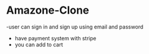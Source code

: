 # Amazone-Clone

-user can sign in and sign up using email and password
- have payment system with stripe
- you can add to cart
